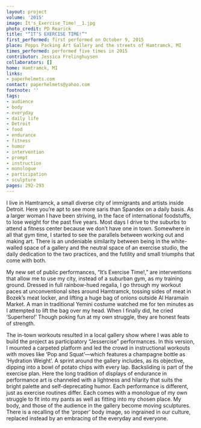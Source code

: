```yaml
---
layout: project
volume: '2015'
image: It's_Exercise_Time!__1.jpg
photo_credit: PD Rearick
title: "“IT’S EXERCISE TIME!”"
first_performed: first performed on October 9, 2015
place: Popps Packing Art Gallery and the streets of Hamtramck, MI
times_performed: performed five times in 2015
contributor: Jessica Frelinghuysen
collaborators: []
home: Hamtramck, MI
links:
- paperhelmets.com
contact: paperhelmets@yahoo.com
footnote: ''
tags:
- audience
- body
- everyday
- daily life
- Detroit
- food
- endurance
- fitness
- humor
- intervention
- prompt
- instruction
- monologue
- participation
- sculpture
pages: 292-293
---
```


I live in Hamtramck, a small diverse city of immigrants and artists inside Detroit. Here you’re apt to see more saris than Spandex on a daily basis. As a larger woman I have been striving, in the face of international foodstuffs, to lose weight for the past five years. Most days I drive to the suburbs to attend a fitness center because we don’t have one in town. Somewhere in all that gym time, I started to see the parallels between working out and making art. There is an undeniable similarity between being in the white-walled space of a gallery and the neutral space of an exercise studio, the daily dedication to the two practices, and the futility and small triumphs that come with both.

My new set of public performances, “It’s Exercise Time!,” are interventions that allow me to use my city, instead of a suburban gym, as my training ground. Dressed in full rainbow-hued regalia, I go through my workout paces at unconventional sites around Hamtramck, tossing sides of meat in Bozek’s meat locker, and lifting a huge bag of onions outside Al Haramain Market. A man in traditional Yemini costume watched me for ten minutes as I attempted to lift the bag over my head. When I finally did, he cried ‘Superhero!’ Though poking fun at my own struggle, they are honest feats of strength.

The in-town workouts resulted in a local gallery show where I was able to build the project as participatory “Jessercise” performances. In this version, I mounted a carpeted platform and led the crowd in instructional workouts with moves like ‘Pop and Squat’—which features a champagne bottle as ‘Hydration Weight’. A sprint around the gallery includes, as its objective, dipping into a bowl of potato chips with every lap. Backsliding is part of the exercise plan. Here the long tradition of displays of endurance in performance art is channeled with a lightness and hilarity that suits the bright palette and self-deprecating humor. Each performance is different, just as exercise routines differ. Each comes with a monologue of my own struggle to fit into my pants as well as fitting into my chosen place. My body, and those of the audience in the gallery become moving sculptures. There is a recalling of the ‘proper’ body image, so ingrained in our culture, replaced instead by an embracing of the everyday and everyone.
